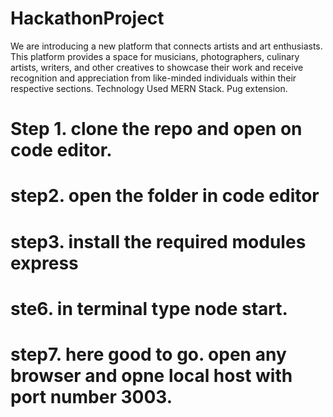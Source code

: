# HackathonProject
We are introducing a new platform that connects artists and art enthusiasts. This platform provides a space for musicians, photographers, culinary artists, writers, and other creatives to showcase their work and receive recognition and appreciation from like-minded individuals within their respective sections.
Technology Used 
MERN Stack. 
Pug extension.

# Step 1. clone the repo and open on code editor.
# step2. open the folder in code editor 
# step3. install the required modules express
# ste6. in terminal type node start. 
# step7. here good to go. open any browser and opne local host with port number 3003.
